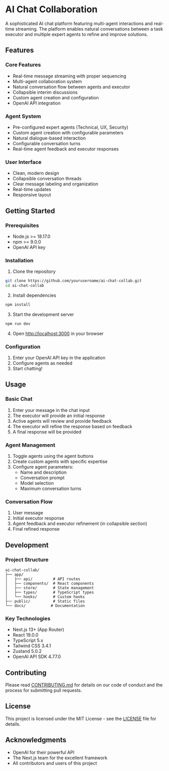 # AI Chat Collaboration

A sophisticated AI chat platform featuring multi-agent interactions and real-time streaming. The platform enables natural conversations between a task executor and multiple expert agents to refine and improve solutions.

## Features

### Core Features
- Real-time message streaming with proper sequencing
- Multi-agent collaboration system
- Natural conversation flow between agents and executor
- Collapsible interim discussions
- Custom agent creation and configuration
- OpenAI API integration

### Agent System
- Pre-configured expert agents (Technical, UX, Security)
- Custom agent creation with configurable parameters
- Natural dialogue-based interaction
- Configurable conversation turns
- Real-time agent feedback and executor responses

### User Interface
- Clean, modern design
- Collapsible conversation threads
- Clear message labeling and organization
- Real-time updates
- Responsive layout

## Getting Started

### Prerequisites
- Node.js >= 18.17.0
- npm >= 9.0.0
- OpenAI API key

### Installation
1. Clone the repository
```bash
git clone https://github.com/yourusername/ai-chat-collab.git
cd ai-chat-collab
```

2. Install dependencies
```bash
npm install
```

3. Start the development server
```bash
npm run dev
```

4. Open [http://localhost:3000](http://localhost:3000) in your browser

### Configuration
1. Enter your OpenAI API key in the application
2. Configure agents as needed
3. Start chatting!

## Usage

### Basic Chat
1. Enter your message in the chat input
2. The executor will provide an initial response
3. Active agents will review and provide feedback
4. The executor will refine the response based on feedback
5. A final response will be provided

### Agent Management
1. Toggle agents using the agent buttons
2. Create custom agents with specific expertise
3. Configure agent parameters:
   - Name and description
   - Conversation prompt
   - Model selection
   - Maximum conversation turns

### Conversation Flow
1. User message
2. Initial executor response
3. Agent feedback and executor refinement (in collapsible section)
4. Final refined response

## Development

### Project Structure
```
ai-chat-collab/
├── app/
│   ├── api/         # API routes
│   ├── components/  # React components
│   ├── store/       # State management
│   ├── types/       # TypeScript types
│   └── hooks/       # Custom hooks
├── public/          # Static files
└── docs/           # Documentation
```

### Key Technologies
- Next.js 13+ (App Router)
- React 19.0.0
- TypeScript 5.x
- Tailwind CSS 3.4.1
- Zustand 5.0.2
- OpenAI API SDK 4.77.0

## Contributing
Please read [CONTRIBUTING.md](CONTRIBUTING.md) for details on our code of conduct and the process for submitting pull requests.

## License
This project is licensed under the MIT License - see the [LICENSE](LICENSE) file for details.

## Acknowledgments
- OpenAI for their powerful API
- The Next.js team for the excellent framework
- All contributors and users of this project 
